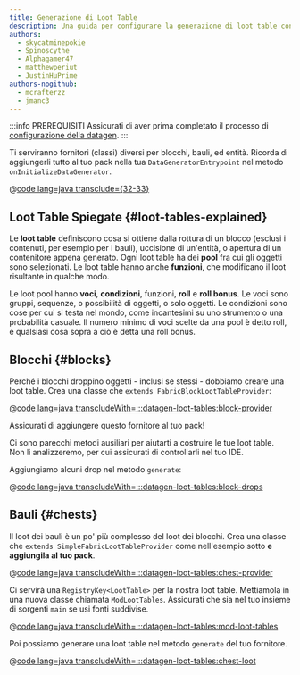 ```yaml
---
title: Generazione di Loot Table
description: Una guida per configurare la generazione di loot table con datagen.
authors:
  - skycatminepokie
  - Spinoscythe
  - Alphagamer47
  - matthewperiut
  - JustinHuPrime
authors-nogithub:
  - mcrafterzz
  - jmanc3
---
```


:::info PREREQUISITI
Assicurati di aver prima completato il processo di [configurazione della datagen](./setup).
:::

Ti serviranno fornitori (classi) diversi per blocchi, bauli, ed entità. Ricorda di aggiungerli tutto al tuo pack nella tua `DataGeneratorEntrypoint` nel metodo `onInitializeDataGenerator`.

@[code lang=java transclude={32-33}](@/reference/1.21.1/src/client/java/com/example/docs/datagen/ExampleModDataGenerator.java)

## Loot Table Spiegate {#loot-tables-explained}

Le **loot table** definiscono cosa si ottiene dalla rottura di un blocco (esclusi i contenuti, per esempio per i bauli), uccisione di un'entità, o apertura di un contenitore appena generato. Ogni loot table ha dei **pool** fra cui gli oggetti sono selezionati. Le loot table hanno anche **funzioni**, che modificano il loot risultante in qualche modo.

Le loot pool hanno **voci**, **condizioni**, funzioni, **roll** e **roll bonus**. Le voci sono gruppi, sequenze, o possibilità di oggetti, o solo oggetti. Le condizioni sono cose per cui si testa nel mondo, come incantesimi su uno strumento o una probabilità casuale. Il numero minimo di voci scelte da una pool è detto roll, e qualsiasi cosa sopra a ciò è detta una roll bonus.

## Blocchi {#blocks}

Perché i blocchi droppino oggetti - inclusi se stessi - dobbiamo creare una loot table. Crea una classe che `extends FabricBlockLootTableProvider`:

@[code lang=java transcludeWith=:::datagen-loot-tables:block-provider](@/reference/1.21.1/src/client/java/com/example/docs/datagen/ExampleModBlockLootTableProvider.java)

Assicurati di aggiungere questo fornitore al tuo pack!

Ci sono parecchi metodi ausiliari per aiutarti a costruire le tue loot table. Non li analizzeremo, per cui assicurati di controllarli nel tuo IDE.

Aggiungiamo alcuni drop nel metodo `generate`:

@[code lang=java transcludeWith=:::datagen-loot-tables:block-drops](@/reference/1.21.1/src/client/java/com/example/docs/datagen/ExampleModBlockLootTableProvider.java)

## Bauli {#chests}

Il loot dei bauli è un po' più complesso del loot dei blocchi. Crea una classe che `extends SimpleFabricLootTableProvider` come nell'esempio sotto **e aggiungila al tuo pack**.

@[code lang=java transcludeWith=:::datagen-loot-tables:chest-provider](@/reference/1.21.1/src/client/java/com/example/docs/datagen/ExampleModChestLootTableProvider.java)

Ci servirà una `RegistryKey<LootTable>` per la nostra loot table. Mettiamola in una nuova classe chiamata `ModLootTables`. Assicurati che sia nel tuo insieme di sorgenti `main` se usi fonti suddivise.

@[code lang=java transcludeWith=:::datagen-loot-tables:mod-loot-tables](@/reference/1.21.1/src/main/java/com/example/docs/ModLootTables.java)

Poi possiamo generare una loot table nel metodo `generate` del tuo fornitore.

@[code lang=java transcludeWith=:::datagen-loot-tables:chest-loot](@/reference/1.21.1/src/client/java/com/example/docs/datagen/ExampleModChestLootTableProvider.java)
